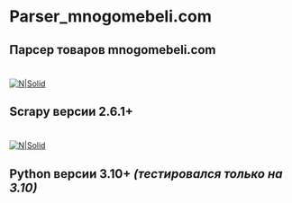 # Parser_mnogomebeli.com
## Парсер товаров mnogomebeli.com
#

[![N|Solid](https://scrapy.org/img/scrapylogo.png)](https://scrapy.org/)
## Scrapy версии 2.6.1+
#
#
[![N|Solid](https://www.python.org/static/img/python-logo.png)](https://www.python.org/)
## Python версии 3.10+ _(тестировался только на 3.10)_
#
#

